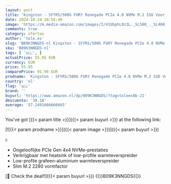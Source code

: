 ```yaml
---
layout: post
title: 'Kingston - SFYRS/500G FURY Renegade PCIe 4.0 NVMe M.2 SSD Voor gamers  enthousiastelingen en krachtige gebruikers 500GB Zwart'
date: 2024-10-24 10:54:40
image: 'https://m.media-amazon.com/images/I/41UbphL0z3L._SL500_._SL400_.jpg'
comments: true
category: ofertas
author: 'tole.es'
slug: 'B09K3NNGDS-nl Kingston - SFYRS/500G FURY Renegade PCIe 4.0 NVMe M.2 SSD...'
sku: 'B09K3NNGDS-nl'
tags: [ '🇳🇱', ]
actualPrice: 55.95 EUR
currency: EUR
price: 55.95
comparePrice: 91.99 EUR
prodname: 'Kingston - SFYRS/500G FURY Renegade PCIe 4.0 NVMe M.2 SSD Voor gamers  enthousiastelingen en krachtige gebruikers 500GB Zwart'
country: 'nl'
flag: '🇳🇱'
brand: ''
buyurl: 'https://www.amazon.nl/dp/B09K3NNGDS/?tag=tolees0b-21'
descuento: '39.18'
average: '57.2491666666665'
---
```


You've got [{{< param title >}}]({{< param buyurl >}}) at the following link:

[![{{< param prodname >}}]({{< param image >}})]({{< param buyurl >}})

ℹ️:

- Ongelooflijke PCIe Gen 4x4 NVMe-prestaties
- Verkrijgbaar met heatsink of low-profile warmteverspreider
- Low-profile grafeen-aluminium warmteverspreider
- Slim M.2 2280 vormfactor

[🛒 Check the deal!!]({{< param buyurl >}})
{{<world>}}B09K3NNGDS{{</world>}}
